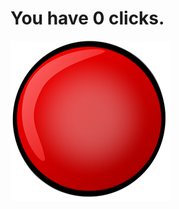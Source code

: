 <html>
<head>
</head>
<body>
  <h1>You have <span id="clicks">0</span> clicks.</h1>
  <img src="button.png" height="256px" width="256px" onclick="addClicks(1)">
  <script>
    var clicks = 0;
    
    function addClicks(amount) {
      clicks = clicks + amount;
      document.getElementById("clicks").innerHTML = clicks;
   }
  </script>
</body>
</html>
